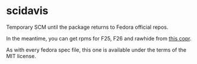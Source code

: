 # scidavis

Temporary SCM until the package returns to Fedora official repos.

In the meantime, you can get rpms for F25, F26 and rawhide from [this copr](https://copr.fedorainfracloud.org/coprs/alexpl/scidavis/).

As with every fedora spec file, this one is available under the terms of the MIT license.
